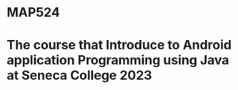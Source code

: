 # MAP524
# The course that Introduce to Android application Programming using Java at Seneca College 2023
